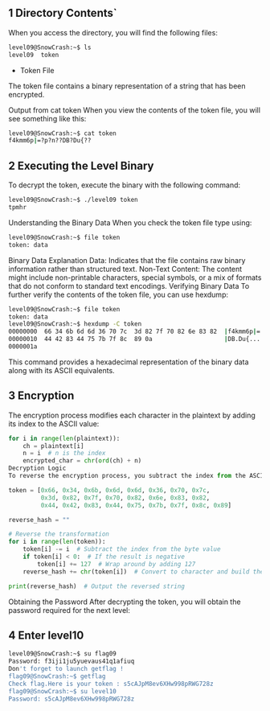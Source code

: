 ## 1 Directory Contents`

When you access the directory, you will find the following files:
``` bash
level09@SnowCrash:~$ ls
level09  token
```
* Token File

The token file contains a binary representation of a string that has been encrypted.

Output from cat token
When you view the contents of the token file, you will see something like this:
``` bash 
level09@SnowCrash:~$ cat token
f4kmm6p|=?p?n??DB?Du{??
```
## 2  Executing the Level Binary

To decrypt the token, execute the binary with the following command:

``` bash
level09@SnowCrash:~$ ./level09 token 
tpmhr
```

Understanding the Binary Data
When you check the token file type using:

``` bash
level09@SnowCrash:~$ file token 
token: data
```

Binary Data Explanation
Data: Indicates that the file contains raw binary information rather than structured text.
Non-Text Content: The content might include non-printable characters, special symbols, or a mix of formats that do not conform to standard text encodings.
Verifying Binary Data
To further verify the contents of the token file, you can use hexdump:

``` bash
level09@SnowCrash:~$ file token 
token: data
level09@SnowCrash:~$ hexdump -C token
00000000  66 34 6b 6d 6d 36 70 7c  3d 82 7f 70 82 6e 83 82  |f4kmm6p|=..p.n..|
00000010  44 42 83 44 75 7b 7f 8c  89 0a                    |DB.Du{....|
0000001a
```

This command provides a hexadecimal representation of the binary data along with its ASCII equivalents.

## 3 Encryption 
The encryption process modifies each character in the plaintext by adding its index to the ASCII value:

``` python
for i in range(len(plaintext)):
    ch = plaintext[i]
    n = i  # n is the index
    encrypted_char = chr(ord(ch) + n)
Decryption Logic
To reverse the encryption process, you subtract the index from the ASCII value of each character in the token. This is implemented in the decrypt.py script:

token = [0x66, 0x34, 0x6b, 0x6d, 0x6d, 0x36, 0x70, 0x7c,
         0x3d, 0x82, 0x7f, 0x70, 0x82, 0x6e, 0x83, 0x82,
         0x44, 0x42, 0x83, 0x44, 0x75, 0x7b, 0x7f, 0x8c, 0x89]

reverse_hash = ""

# Reverse the transformation
for i in range(len(token)):
    token[i] -= i  # Subtract the index from the byte value
    if token[i] < 0:  # If the result is negative
        token[i] += 127  # Wrap around by adding 127
    reverse_hash += chr(token[i])  # Convert to character and build the result

print(reverse_hash)  # Output the reversed string
```
Obtaining the Password
After decrypting the token, you will obtain the password required for the next level:

## 4 Enter level10

``` bash
level09@SnowCrash:~$ su flag09
Password: f3iji1ju5yuevaus41q1afiuq
Don't forget to launch getflag !
flag09@SnowCrash:~$ getflag
Check flag.Here is your token : s5cAJpM8ev6XHw998pRWG728z
flag09@SnowCrash:~$ su level10
Password: s5cAJpM8ev6XHw998pRWG728z
```